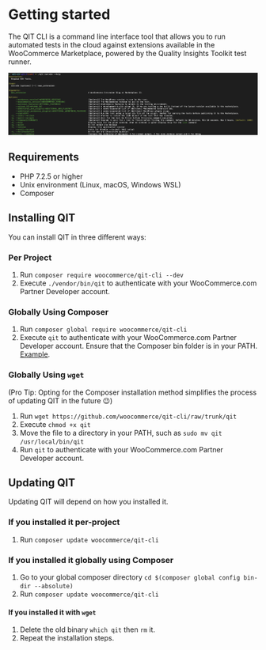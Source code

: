# Getting started

The QIT CLI is a command line interface tool that allows you to run automated tests in the cloud against extensions available in the WooCommerce Marketplace, powered by the Quality Insights Toolkit test runner.

![run-e2e](_media/run-e2e.png)

## Requirements

- PHP 7.2.5 or higher
- Unix environment (Linux, macOS, Windows WSL)
- Composer

## Installing QIT

You can install QIT in three different ways:

### Per Project

1. Run `composer require woocommerce/qit-cli --dev`
2. Execute `./vendor/bin/qit` to authenticate with your WooCommerce.com Partner Developer account.

### Globally Using Composer

1. Run `composer global require woocommerce/qit-cli`
2. Execute `qit` to authenticate with your WooCommerce.com Partner Developer account. Ensure that the Composer bin folder is in your PATH. [Example](https://stackoverflow.com/a/64545124).

### Globally Using `wget`

(Pro Tip: Opting for the Composer installation method simplifies the process of updating QIT in the future 😉)

1. Run `wget https://github.com/woocommerce/qit-cli/raw/trunk/qit`
2. Execute `chmod +x qit`
3. Move the file to a directory in your PATH, such as `sudo mv qit /usr/local/bin/qit`
4. Run `qit` to authenticate with your WooCommerce.com Partner Developer account.

## Updating QIT

Updating QIT will depend on how you installed it.

### If you installed it per-project

1. Run `composer update woocommerce/qit-cli`

### If you installed it globally using Composer

1. Go to your global composer directory `cd $(composer global config bin-dir --absolute)`
2. Run `composer update woocommerce/qit-cli`

#### If you installed it with `wget`

1. Delete the old binary `which qit` then `rm` it.
2. Repeat the installation steps.
